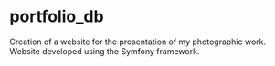 # portfolio_db

Creation of a website for the presentation of my photographic work.
Website developed using the Symfony framework.